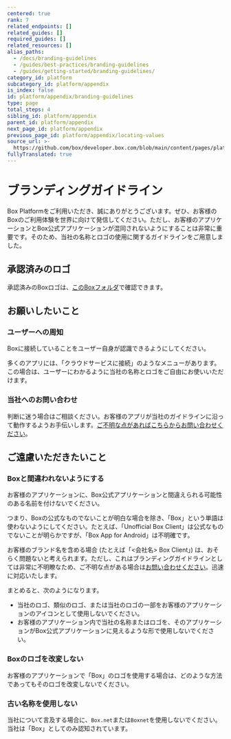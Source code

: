 ```yaml
---
centered: true
rank: 7
related_endpoints: []
related_guides: []
required_guides: []
related_resources: []
alias_paths:
  - /docs/branding-guidelines
  - /guides/best-practices/branding-guidelines
  - /guides/getting-started/branding-guidelines/
category_id: platform
subcategory_id: platform/appendix
is_index: false
id: platform/appendix/branding-guidelines
type: page
total_steps: 4
sibling_id: platform/appendix
parent_id: platform/appendix
next_page_id: platform/appendix
previous_page_id: platform/appendix/locating-values
source_url: >-
  https://github.com/box/developer.box.com/blob/main/content/pages/platform/appendix/branding-guidelines.md
fullyTranslated: true
---
```

# ブランディングガイドライン

Box Platformをご利用いただき、誠にありがとうございます。ぜひ、お客様のBoxのご利用体験を世界に向けて発信してください。ただし、お客様のアプリケーションとBox公式アプリケーションが混同されないようにすることは非常に重要です。そのため、当社の名称とロゴの使用に関するガイドラインをご用意しました。

## 承認済みのロゴ

承認済みのBoxロゴは、[このBoxフォルダ][logos]で確認できます。

## お願いしたいこと

### ユーザーへの周知

Boxに接続していることをユーザー自身が認識できるようにしてください。

多くのアプリには、「クラウドサービスに接続」のようなメニューがあります。この場合は、ユーザーにわかるように当社の名称とロゴをご自由にお使いいただけます。

### 当社へのお問い合わせ

判断に迷う場合はご相談ください。お客様のアプリが当社のガイドラインに沿って動作するようお手伝いします。[ご不明な点があればこちらからお問い合わせください][contact]。

## ご遠慮いただきたいこと

### Boxと間違われないようにする

お客様のアプリケーションに、Box公式アプリケーションと間違えられる可能性のある名前を付けないでください。

つまり、Boxの公式なものでないことが明白な場合を除き、「Box」という単語は使わないようにしてください。たとえば、「Unofficial Box Client」は公式なものでないことが明らかですが、「Box App for Android」は不明確です。

お客様のブランド名を含める場合 (たとえば「\<会社名> Box Client」) は、おそらく問題ないと考えられます。ただし、これはブランディングガイドラインとしては非常に不明瞭なため、ご不明な点がある場合は[お問い合わせください][contact]。迅速に対応いたします。

まとめると、次のようになります。

* 当社のロゴ、類似のロゴ、または当社のロゴの一部をお客様のアプリケーションのアイコンとして使用しないでください。
* お客様のアプリケーション内で当社の名称またはロゴを、そのアプリケーションがBox公式アプリケーションに見えるような形で使用しないでください。

### Boxのロゴを改変しない

お客様のアプリケーションで「Box」のロゴを使用する場合は、どのような方法であってもそのロゴを改変しないでください。

### 古い名称を使用しない

当社について言及する場合に、`Box.net`または`Boxnet`を使用しないでください。当社は「Box」としてのみ認知されています。

<!-- i18n-enable localize-links -->

[logos]: https://cloud.app.box.com/v/BoxCorporateLogo

[contact]: https://support.box.com/hc/ja/requests/new

<!-- i18n-enable localize-links -->

